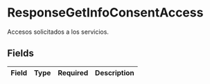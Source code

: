 # ResponseGetInfoConsentAccess

Accesos solicitados a los servicios.


## Fields

| Field       | Type        | Required    | Description |
| ----------- | ----------- | ----------- | ----------- |